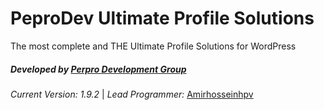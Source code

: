 **PeproDev Ultimate Profile Solutions**
=======================================

The most complete and THE Ultimate Profile Solutions for WordPress

##### **Developed by** [Perpro Development Group](https://pepro.dev/)

*Current Version: 1.9.2* \| *Lead Programmer:* [Amirhosseinhpv](https://hpv.im/)
